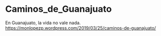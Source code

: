 # Caminos_de_Guanajuato
En Guanajuato, la vida no vale nada.
https://monlopezp.wordpress.com/2019/03/25/caminos-de-guanajuato/
